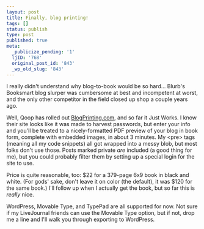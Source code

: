 ```yaml
---
layout: post
title: Finally, blog printing!
tags: []
status: publish
type: post
published: true
meta:
  _publicize_pending: '1'
  ljID: '768'
  original_post_id: '843'
  _wp_old_slug: '843'
---
```

I really didn't understand why blog-to-book would be so hard...  Blurb's Booksmart blog slurper was cumbersome at best and incompetent at worst, and the only other competitor in the field closed up shop a couple years ago.

Well, Qoop has rolled out <a href="http://www.blogprinting.com">BlogPrinting.com</a>, and so far it Just Works.  I know their site looks like it was made to harvest passwords, but enter your info and you'll be treated to a nicely-formatted PDF preview of your blog in book form, complete with embedded images, in about 3 minutes.  My &lt;pre&gt; tags (meaning all my code snippets) all got wrapped into a messy blob, but most folks don't use those.  Posts marked private <em>are</em> included (a good thing for me), but you could probably filter them by setting up a special login for the site to use.

Price is quite reasonable, too: $22 for a 379-page 6x9 book in black and white.  (For gods' sake, don't leave it on color (the default), it was $120 for the same book.)  I'll follow up when I actually get the book, but so far this is <em>really</em> nice.

WordPress, Movable Type, and TypePad are all supported for now.  Not sure if my LiveJournal friends can use the Movable Type option, but if not, drop me a line and I'll walk you through exporting to WordPress.
